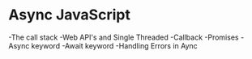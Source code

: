 # Async JavaScript
-The call stack
-Web API's and Single Threaded
-Callback
-Promises
-Async keyword
-Await keyword
-Handling Errors in  Aync
